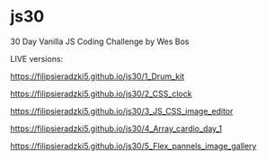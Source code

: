# js30
30 Day Vanilla JS Coding Challenge by Wes Bos

LIVE versions:

https://filipsieradzki5.github.io/js30/1_Drum_kit	

https://filipsieradzki5.github.io/js30/2_CSS_clock	

https://filipsieradzki5.github.io/js30/3_JS_CSS_image_editor	

https://filipsieradzki5.github.io/js30/4_Array_cardio_day_1	

https://filipsieradzki5.github.io/js30/5_Flex_pannels_image_gallery
